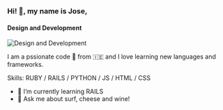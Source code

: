 ### Hi! 👋, my name is Jose,
#### Design and Development

![Design and Development](https://png.pngtree.com/thumb_back/fh260/background/20190221/ourmid/pngtree-technological-sense-geometric-line-simple-image_19419.jpg)

I am a pssionate code 🐒 from 🇮🇪 and I love learning new languages and frameworks.

Skills: RUBY / RAILS / PYTHON / JS / HTML / CSS

- 🌱 I’m currently learning RAILS 
- 💬 Ask me about surf, cheese and wine! 

